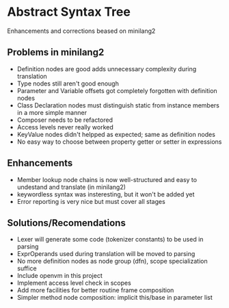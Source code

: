 # Abstract Syntax Tree

Enhancements and corrections beased on minilang2

## Problems in minilang2

- Definition nodes are good adds unnecessary complexity during translation
- Type nodes still aren't good enough
- Parameter and Variable offsets got completely forgotten with definition nodes
- Class Declaration nodes must distinguish static from instance members in a more simple manner
- Composer needs to be refactored
- Access levels never really worked
- KeyValue nodes didn't helpped as expected; same as definition nodes
- No easy way to choose between property getter or setter in expressions

## Enhancements

- Member lookup node chains is now well-structured and easy to undestand and translate (in minilang2)
- keywordless syntax was insteresting, but it won't be added yet
- Error reporting is very nice but must cover all stages


## Solutions/Recomendations

- Lexer will generate some code (tokenizer constants) to be used in parsing
- ExprOperands used during translation will be moved to parsing
- No more definition nodes as node group (dfn), scope specialization suffice
- Include openvm in this project
- Implement access level check in scopes
- Add more facilities for better routine frame composition
- Simpler method node composition: implicit this/base in parameter list
